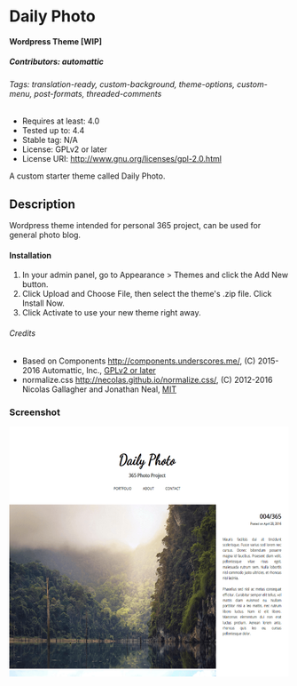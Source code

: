# Daily Photo
#### Wordpress Theme [WIP]
##### Contributors: automattic
###### Tags: translation-ready, custom-background, theme-options, custom-menu, post-formats, threaded-comments

* Requires at least: 4.0
* Tested up to: 4.4
* Stable tag: N/A
* License: GPLv2 or later
* License URI: http://www.gnu.org/licenses/gpl-2.0.html

A custom starter theme called Daily Photo.

## Description
Wordpress theme intended for personal 365 project, can be used for general photo blog.

#### Installation
1. In your admin panel, go to Appearance > Themes and click the Add New button.
2. Click Upload and Choose File, then select the theme's .zip file. Click Install Now.
3. Click Activate to use your new theme right away.

###### Credits

* Based on Components http://components.underscores.me/, (C) 2015-2016 Automattic, Inc., [GPLv2 or later](https://www.gnu.org/licenses/gpl-2.0.html)
* normalize.css http://necolas.github.io/normalize.css/, (C) 2012-2016 Nicolas Gallagher and Jonathan Neal, [MIT](http://opensource.org/licenses/MIT)

### Screenshot
<img src="/screenshot.png" width="600" height="450" alt="Screenshot" />
